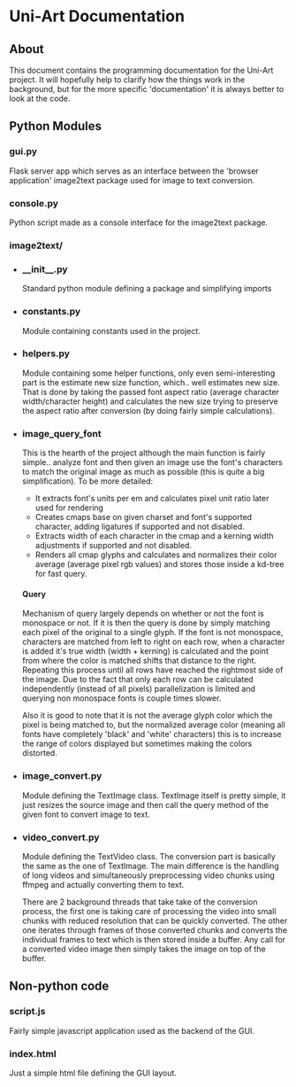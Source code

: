 # Uni-Art Documentation

## About
This document contains the programming documentation for the Uni-Art project. It will hopefully help to clarify how the things work in the background, but for the more specific 'documentation' it is always better to look at the code.

## Python Modules

### gui.py
Flask server app which serves as an interface between the 'browser application' image2text package used for image to text conversion.

### console.py
Python script made as a console interface for the image2text package.

### image2text/ 

- ### \_\_init\_\_.py
    Standard python module defining a package and simplifying imports

- ### constants.py
    Module containing constants used in the project.

- ### helpers.py
    Module containing some helper functions, only even semi-interesting part is the estimate new size function, which.. well estimates new size. That is done by taking the passed font aspect ratio (average character width/character height) and calculates the new size trying to preserve the aspect ratio after conversion (by doing fairly simple calculations). 

- ### image_query_font
    This is the hearth of the project although the main function is fairly simple.. analyze font and then given an image use the font's characters to match the original image as much as possible (this is quite a big simplification). To be more detailed:
    - It extracts font's units per em and calculates pixel unit ratio later used for rendering
    - Creates cmaps base on given charset and font's supported character, adding ligatures if supported and not disabled.
    - Extracts width of each character in the cmap and a kerning width adjustments if supported and not disabled.
    - Renders all cmap glyphs and calculates and normalizes their color average (average pixel rgb values) and stores those inside a kd-tree for fast query. 

    #### Query
    Mechanism of query largely depends on whether or not the font is monospace or not. If it is then the query is done by simply matching each pixel of the original to a single glyph. If the font is not monospace, characters are matched from left to right on each row, when a character is added it's true width (width + kerning) is calculated and the point from where the color is matched shifts that distance to the right. Repeating this process until all rows have reached the rightmost side of the image. Due to the fact that only each row can be calculated independently (instead of all pixels) parallelization is limited and querying non monospace fonts is couple times slower.

    Also it is good to note that it is not the average glyph color which the pixel is being matched to, but the normalized average color (meaning all fonts have completely 'black' and 'white' characters) this is to increase the range of colors displayed but sometimes making the colors distorted.


- ### image_convert.py
    Module defining the TextImage class. TextImage itself is pretty simple, it just resizes the source image and then call the query method of the given font to convert image to text.

- ### video_convert.py
    Module defining the TextVideo class. The conversion part is basically the same as the one of TextImage. The main difference is the handling of long videos and simultaneously preprocessing video chunks using ffmpeg and actually converting them to text.

    There are 2 background threads that take take of the conversion process, the first one is taking care of processing the video into small chunks with reduced resolution that can be quickly converted. The other one iterates through frames of those converted chunks and converts the individual frames to text which is then stored inside a buffer. Any call for a converted video image then simply takes the image on top of the buffer.

## Non-python code

### script.js
Fairly simple javascript application used as the backend of the GUI.

### index.html
Just a simple html file defining the GUI layout.